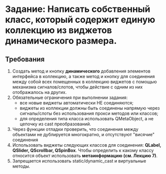 # Задание: Написать собственный класс, который содержит единую коллекцию из виджетов динамического размера.

## Требования

1. Создать метод и кнопку **динамического** добавления элементов интерфейса в коллекцию, а также метод и кнопку для соединения между собой всех помещенных в коллекцию виджетов с помощью механизма сигналов/слотов, чтобы действие с одним из них отображалось на других.
2. Обязательные ограничения при выполнении задания:
	- все новые виджеты автоматически НЕ соединяются;
	- виджеты из коллекции должны быть соединены напрямую через сигналы/слоты без использования прокси методов или классов;
	- для определения типа класса использовать QMetaObject, а не цепочку из cast преобразований.
3. Через функции отладки проверить, что соединения между объектами не дублируется многократно, и отсутствуют "висячие" соединения
4. Использовать виджеты следующих классов для соединения: **QLabel, QSlider, QScrollbar, QSpinBox**. Чтобы определить к какому классу относится объект использовать **метаинформацию (см. Лекцию 7)**. 
5. Запрещается использовать static/dynamic_cast и виртуальные методы. 